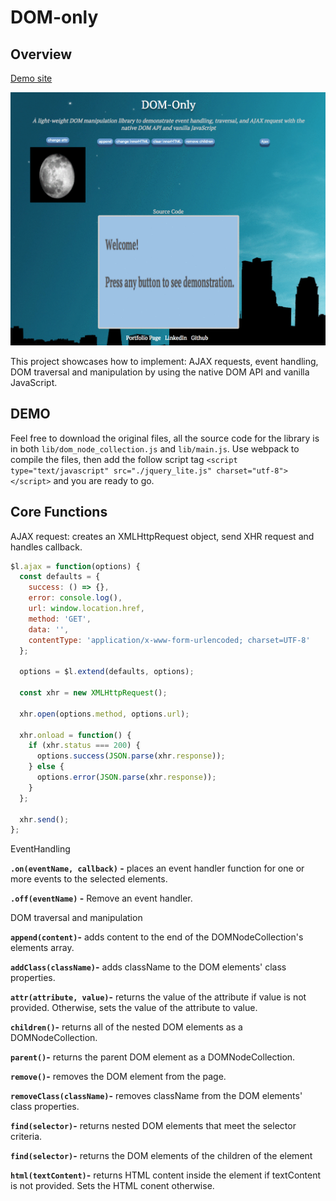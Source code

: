 # DOM-only

## Overview

[Demo site](http://tsi.life/DOM-only/)

![main screen](assets/img/DOM-only.gif)

This project showcases how to implement: AJAX requests, event handling, DOM traversal and manipulation by using the native DOM API and vanilla JavaScript.

## DEMO

Feel free to download the original files, all the source code for the library is in both `lib/dom_node_collection.js` and `lib/main.js`.  Use webpack to compile the files, then add the follow script tag ```<script type="text/javascript" src="./jquery_lite.js" charset="utf-8"></script>``` and you are ready to go.

## Core Functions

AJAX request: creates an XMLHttpRequest object, send XHR request and handles callback.

```javascript
$l.ajax = function(options) {
  const defaults = {
    success: () => {},
    error: console.log(),
    url: window.location.href,
    method: 'GET',
    data: '',
    contentType: 'application/x-www-form-urlencoded; charset=UTF-8'
  };

  options = $l.extend(defaults, options);

  const xhr = new XMLHttpRequest();

  xhr.open(options.method, options.url);

  xhr.onload = function() {
    if (xhr.status === 200) {
      options.success(JSON.parse(xhr.response));
    } else {
      options.error(JSON.parse(xhr.response));
    }
  };

  xhr.send();
};
```

EventHandling

**`.on(eventName, callback)` -** places an event handler function for one or more events to the selected elements.

**`.off(eventName)` -** Remove an event handler.

DOM traversal and manipulation

**`append(content)`-** adds content to the end of the DOMNodeCollection's elements array.

**`addClass(className)`-** adds className to the DOM elements' class properties.

**`attr(attribute, value)`-** returns the value of the attribute if value is not provided. Otherwise, sets the value of the attribute to value.

**`children()`-** returns all of the nested DOM elements as a DOMNodeCollection.

**`parent()`-** returns the parent DOM element as a DOMNodeCollection.

**`remove()`-** removes the DOM element from the page.

**`removeClass(className)`-** removes className from the DOM elements' class properties.

**`find(selector)`-** returns nested DOM elements that meet the selector criteria.

**`find(selector)`-** returns the DOM elements of the children of the element

**`html(textContent)`-** returns HTML content inside the element if textContent is not provided. Sets the HTML conent otherwise.
